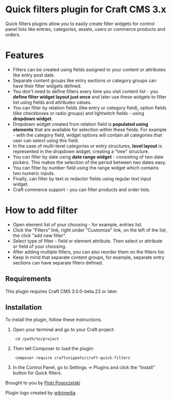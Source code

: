 # Quick filters plugin for Craft CMS 3.x

Quick filters plugins allow you to easily create filter widgets for control panel lists like entries, categories, assets, users or commerce products and orders.

# Features

* Filters can be created using fields assigned to your content or attributes like entry post date. 
* Separate content groups like entry sections or category groups can have their filter widgets defined. 
* You don't need to define filters every time you visit content list - you **define filter widget layout just once** and later use these widgets to filter list using fields and attributes values.
* You can filter by relation fields (like entry or category field), option fields (like checkboxes or radio groups) and lightwitch fields - using **dropdown widget**.
* Dropdown widget created from relation field is **populated using elements** that are available for selection within these fields. For example - with the category field, widget options will contain all categories that user can select using this field.
* In the case of multi-level categories or entry structures, **level layout** is represented in the dropdown widget, creating a "tree" structure. 
* You can filter by date using **date range widget** - consisting of two date pickers. This makes the selection of the period between two dates easy.
* You can filter by number field using the range widget which contains two numeric inputs. 
* Finally,  can filter by text or redactor fields using regular text input widget.
* Craft commerce support - you can filter products and order lists.


# How to add filter

* Open element list of your choosing - for example, entries list.
* Click the "Filters" link, right under "Customize" link, on the left of the list, the click "add new filter".
* Select type of filter - field or element attribute. Then select or attribute or field of your choosing.
* After adding multiple filters, you can also reorder them on the filters list.
* Keep in mind that separate content groups, for example, separate entry sections can have separate filters defined.

## Requirements

This plugin requires Craft CMS 3.0.0-beta.23 or later.

## Installation

To install the plugin, follow these instructions.

1. Open your terminal and go to your Craft project:

        cd /path/to/project

2. Then tell Composer to load the plugin:

        composer require craftsnippets/craft-quick-filters

3. In the Control Panel, go to Settings → Plugins and click the “Install” button for Quick filters.

Brought to you by [Piotr Pogorzelski](http://craftsnippets.com/)

Plugin logo created by [wikimedia](https://commons.wikimedia.org/wiki/File:Eo_circle_blue_white_letter-f.svg)